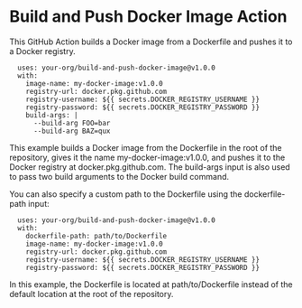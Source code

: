 # Build and Push Docker Image Action
This GitHub Action builds a Docker image from a Dockerfile and pushes it to a Docker registry.


```
  uses: your-org/build-and-push-docker-image@v1.0.0
  with:
    image-name: my-docker-image:v1.0.0
    registry-url: docker.pkg.github.com
    registry-username: ${{ secrets.DOCKER_REGISTRY_USERNAME }}
    registry-password: ${{ secrets.DOCKER_REGISTRY_PASSWORD }}
    build-args: |
      --build-arg FOO=bar
      --build-arg BAZ=qux
```

This example builds a Docker image from the Dockerfile in the root of the repository, gives it the name my-docker-image:v1.0.0, and pushes it to the Docker registry at docker.pkg.github.com. The build-args input is also used to pass two build arguments to the Docker build command.

You can also specify a custom path to the Dockerfile using the dockerfile-path input:

```
  uses: your-org/build-and-push-docker-image@v1.0.0
  with:
    dockerfile-path: path/to/Dockerfile
    image-name: my-docker-image:v1.0.0
    registry-url: docker.pkg.github.com
    registry-username: ${{ secrets.DOCKER_REGISTRY_USERNAME }}
    registry-password: ${{ secrets.DOCKER_REGISTRY_PASSWORD }}
```
In this example, the Dockerfile is located at path/to/Dockerfile instead of the default location at the root of the repository.
